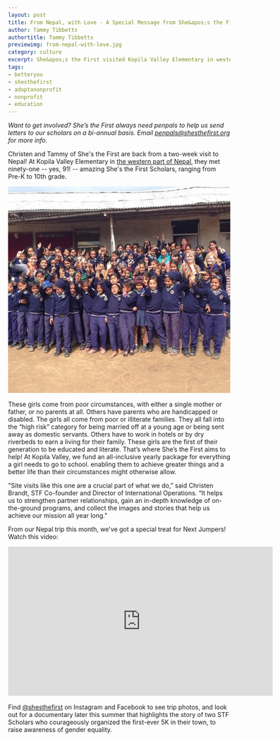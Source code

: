 ```yaml
---
layout: post
title: From Nepal, with Love - A Special Message from She&apos;s the First
author: Tammy Tibbetts
authortitle: Tammy Tibbetts
previewimg: from-nepal-with-love.jpg
category: culture
excerpt: She&apos;s the First visited Kopila Valley Elementary in western Nepal - here's an update from Tammy and Christen, along with an amazing message for Next Jumpers from the kids.
tags:
- betteryou
- shesthefirst
- adoptanonprofit
- nonprofit
- education
---
```


*Want to get involved? She’s the First always need penpals to help us send letters to our scholars on a bi-annual basis. Email <a href="mailto:penpals@shesthefirst.org">penpals@shesthefirst.org</a> for more info.*

Christen and Tammy of She&apos;s the First are back from a two-week visit to Nepal!  At Kopila Valley Elementary in <a href="https://www.google.com/maps/place/Kopila+Valley+School/@28.5249067,82.5919131,8z/data=!4m2!3m1!1s0x39a285ffbf5fb2bf:0x14c2cb4dd606a0b6" target="_blank">the western part of Nepal</a>, they met ninety-one -- yes, 91! -- amazing She's the First Scholars, ranging from Pre-K to 10th grade.

![She&apos;s the First with students from Kopila Valley Elementary!](/images/from-nepal-with-love.jpg)

These girls come from poor circumstances, with either a single mother or father, or no parents at all. Others have parents who are handicapped or disabled. The girls all come from poor or illiterate families. They all fall into the “high risk” category for being married off at a young age or being sent away as domestic servants. Others have to work in hotels or by dry riverbeds to earn a living for their family. These girls are the first of their generation to be educated and literate.  That’s where She’s the First aims to help!  At Kopila Valley, we fund an all-inclusive yearly package for everything a girl needs to go to school. enabling them to achieve greater things and a better life than their circumstances might otherwise allow.

"Site visits like this one are a crucial part of what we do,” said Christen Brandt, STF Co-founder and Director of International Operations. “It helps us to strengthen partner relationships, gain an in-depth knowledge of on-the-ground programs, and collect the images and stories that help us achieve our mission all year long."

From our Nepal trip this month, we've got a special treat for Next Jumpers!  Watch this video:

<iframe width="600" height="338" src="https://www.youtube.com/embed/gds1-nQ-IwA?list=UU8jY0hBPIhe9zB0vDwG-ONw" frameborder="0" allowfullscreen></iframe>


Find <a href="https://www.instagram.com/shesthefirst">@shesthefirst</a> on Instagram and Facebook to see trip photos, and look out for a documentary later this summer that highlights the story of two STF Scholars who courageously organized the first-ever 5K in their town, to raise awareness of gender equality.
